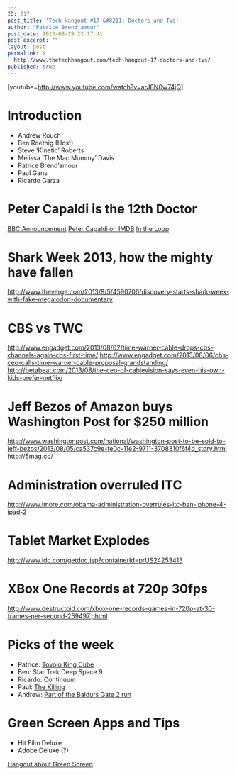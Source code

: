 ```yaml
---
ID: 217
post_title: 'Tech Hangout #17 &#8211; Doctors and TVs'
author: "Patrice Brend'amour"
post_date: 2013-08-19 22:17:41
post_excerpt: ""
layout: post
permalink: >
  http://www.thetechhangout.com/tech-hangout-17-doctors-and-tvs/
published: true
---
```

[youtube=http://www.youtube.com/watch?v=arJ8N0w74jQ]
<h1>Introduction</h1>
<ul>
	<li>Andrew Rouch</li>
	<li>Ben Roethig (Host)</li>
	<li>Steve ‘Kinetic’ Roberts</li>
	<li>Melissa ‘The Mac Mommy’ Davis</li>
	<li>Patrice Brend’amour</li>
	<li>Paul Gans</li>
	<li>Ricardo Garza</li>
</ul>
<h1>Peter Capaldi is the 12th Doctor</h1>
<a href="http://www.bbc.co.uk/news/entertainment-arts-23570354">BBC Announcement</a>
<a href="http://www.imdb.com/name/nm0134922/?ref_=sr_1">Peter Capaldi on IMDB</a>
<a href="http://movies.netflix.com/WiMovie/In_the_Loop/70112489">In the Loop</a>
<h1>Shark Week 2013, how the mighty have fallen</h1>
<a href="http://www.theverge.com/2013/8/5/4590706/discovery-starts-shark-week-with-fake-megalodon-documentary">http://www.theverge.com/2013/8/5/4590706/discovery-starts-shark-week-with-fake-megalodon-documentary</a>
<h1>CBS vs TWC</h1>
<a href="http://www.engadget.com/2013/08/02/time-warner-cable-drops-cbs-channels-again-cbs-first-time/">http://www.engadget.com/2013/08/02/time-warner-cable-drops-cbs-channels-again-cbs-first-time/</a>
<a href="http://www.engadget.com/2013/08/06/cbs-ceo-calls-time-warner-cable-proposal-grandstanding/">http://www.engadget.com/2013/08/06/cbs-ceo-calls-time-warner-cable-proposal-grandstanding/</a>
<a href="http://betabeat.com/2013/08/the-ceo-of-cablevision-says-even-his-own-kids-prefer-netflix/">http://betabeat.com/2013/08/the-ceo-of-cablevision-says-even-his-own-kids-prefer-netflix/</a>
<h1>Jeff Bezos of Amazon buys Washington Post for $250 million</h1>
<a href="http://www.washingtonpost.com/national/washington-post-to-be-sold-to-jeff-bezos/2013/08/05/ca537c9e-fe0c-11e2-9711-3708310f6f4d_story.html">http://www.washingtonpost.com/national/washington-post-to-be-sold-to-jeff-bezos/2013/08/05/ca537c9e-fe0c-11e2-9711-3708310f6f4d_story.html</a>
<a href="http://5mag.co/">http://5mag.co/</a>
<h1>Administration overruled ITC</h1>
<a href="http://www.imore.com/obama-administration-overrules-itc-ban-iphone-4-ipad-2">http://www.imore.com/obama-administration-overrules-itc-ban-iphone-4-ipad-2</a>
<h1>Tablet Market Explodes</h1>
<a href="http://www.idc.com/getdoc.jsp?containerId=prUS24253413">http://www.idc.com/getdoc.jsp?containerId=prUS24253413</a>
<h1>XBox One Records at 720p 30fps</h1>
<a href="http://www.destructoid.com/xbox-one-records-games-in-720p-at-30-frames-per-second-259497.phtml">http://www.destructoid.com/xbox-one-records-games-in-720p-at-30-frames-per-second-259497.phtml</a>
<h1>Picks of the week</h1>
<ul>
	<li>Patrice: <a href="http://amzn.com/B00395FHRO">Tovolo King Cube</a></li>
	<li>Ben: Star Trek Deep Space 9</li>
	<li>Ricardo: Continuum</li>
	<li>Paul: <a href="http://movies.netflix.com/WiMovie/The_Killing/70180183">The Killing</a></li>
	<li>Andrew: <a href="http://www.twitch.tv/destructoid/c/2684119">Part of the Baldurs Gate 2 run</a></li>
</ul>
<h1>Green Screen Apps and Tips</h1>
<ul>
	<li>Hit Film Deluxe</li>
	<li>Adobe Deluxe (?)</li>
</ul>
<a href="https://plus.google.com/u/0/events/ct7uei6gu5t19nba02gtk6mb46c?authkey=CK2ThofQr_u_qQE">Hangout about Green Screen</a>